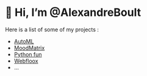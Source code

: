 # 👋 Hi, I’m @AlexandreBoult
Here is a list of some of my projects : 
- [AutoML](https://github.com/data-IA-2023/AutoML-Gr4/tree/alexandre)
- [MoodMatrix](https://github.com/data-IA-2023/MoodMatrix)
- [Python fun](https://github.com/AlexandreBoult/Python-tests)
- [Webfloox](https://github.com/data-IA-2023/Groupe1_Webfloox)
- ...

<!---
AlexandreBoult/AlexandreBoult is a ✨ special ✨ repository because its `README.md` (this file) appears on your GitHub profile.
You can click the Preview link to take a look at your changes.
--->
